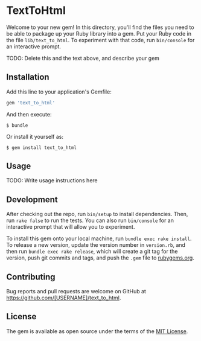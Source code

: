 # TextToHtml

Welcome to your new gem! In this directory, you'll find the files you need to be able to package up your Ruby library into a gem. Put your Ruby code in the file `lib/text_to_html`. To experiment with that code, run `bin/console` for an interactive prompt.

TODO: Delete this and the text above, and describe your gem

## Installation

Add this line to your application's Gemfile:

```ruby
gem 'text_to_html'
```

And then execute:

    $ bundle

Or install it yourself as:

    $ gem install text_to_html

## Usage

TODO: Write usage instructions here

## Development

After checking out the repo, run `bin/setup` to install dependencies. Then, run `rake false` to run the tests. You can also run `bin/console` for an interactive prompt that will allow you to experiment.

To install this gem onto your local machine, run `bundle exec rake install`. To release a new version, update the version number in `version.rb`, and then run `bundle exec rake release`, which will create a git tag for the version, push git commits and tags, and push the `.gem` file to [rubygems.org](https://rubygems.org).

## Contributing

Bug reports and pull requests are welcome on GitHub at https://github.com/[USERNAME]/text_to_html.


## License

The gem is available as open source under the terms of the [MIT License](http://opensource.org/licenses/MIT).

